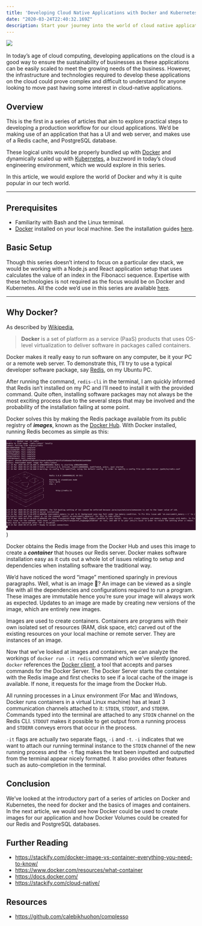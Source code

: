 ```yaml
---
title: 'Developing Cloud Native Applications with Docker and Kubernetes: Part 0'
date: "2020-03-24T22:40:32.169Z"
description: Start your journey into the world of cloud native applications
---
```


![](https://paper-attachments.dropbox.com/s_1651C3411EE027BE0235129E3A1BE82124D13006F89B2F161A71EFBA2AEA0D30_1585081959464_Illustrationsss.png)


 In today’s age of cloud computing, developing applications on the cloud is a good way to ensure the sustainability of businesses as these applications can be easily scaled to meet the growing needs of the business. However, the infrastructure and technologies required to develop these applications on the cloud could prove complex and difficult to understand for anyone looking to move past having some interest in cloud-native applications. 


## Overview 

This is the first in a series of articles that aim to explore practical steps to developing a production workflow for our cloud applications. We’d be making use of an application that has a UI and web server, and makes use of a Redis cache, and PostgreSQL database.  

These logical units would be properly bundled up with [Docker](https://docker.com/) and dynamically scaled up with [Kubernetes](https://kubernetes.io/), a buzzword in today’s cloud engineering environment, which we would explore in this series.  

In this article, we would explore the world of Docker and why it is quite popular in our tech world.
****
## Prerequisites
- Familiarity with Bash and the Linux terminal.
- [Docker](https://www.docker.com/) installed on your local machine. See the installation guides [here](https://docs.docker.com/install/).


## Basic Setup

Though this series doesn’t intend to focus on a particular dev stack, we would be working with a Node.js and React application setup that uses calculates the value of an index in the Fibonacci sequence. Expertise with these technologies is not required as the focus would be on Docker and Kubernetes. All the code we’d use in this series are available [here](https://github.com/calebikhuohon/complesso).
****

## Why Docker?

As described by [Wikipedia](https://en.wikipedia.org/wiki/Docker_(software)), 


> **Docker** is a set of platform as a service (PaaS) products that uses OS-level virtualization to deliver software in packages called containers.

Docker makes it really easy to run software on any computer, be it your PC or a remote web server. To demonstrate this, I’ll try to use a typical developer software package, say [Redis](https://redis.io/), on my Ubuntu PC.

After running the command, `redis-cli` in the terminal, I am quickly informed that Redis isn’t installed on my PC and I’ll need to install it with the provided command. Quite often, installing software packages may not always be the most exciting process due to the several steps that may be involved and the probability of the installation failing at some point.

Docker solves this by making the Redis package available from its public registry of ***images***, known as the [Docker Hub](https://redis.io/). With Docker installed, running Redis becomes as simple as this:

![Container running the Redis Image](./redis-image.png))


Docker obtains the Redis image from the Docker Hub and uses this image to create a ***container*** that houses our Redis server. Docker makes software installation easy as it cuts out a whole lot of issues relating to setup and dependencies when installing software the traditional way.

We’d have noticed the word “image” mentioned sparingly in previous paragraphs. Well, what is an image 🤔? An image can be viewed as a single file with all the dependencies and configurations required to run a program. These images are immutable hence you’re sure your image will always work as expected. Updates to an image are made by creating new versions of the image, which are entirely new images.

Images are used to create containers. Containers are programs with their own isolated set of resources (RAM, disk space, etc) carved out of the existing resources on your local machine or remote server. They are instances of an image.   

Now that we’ve looked at images and containers, we can analyze the workings of `docker run -it redis` command which we’ve silently ignored.  `docker` references the [Docker client,](https://docs.docker.com/engine/docker-overview/#the-docker-client) a tool that accepts and parses commands for the Docker Server.  The Docker Server starts the container with the Redis image and first checks to see if a local cache of the image is available. If none, it requests for the image from the Docker Hub.  

All running processes in a Linux environment (For Mac and Windows, Docker runs containers in a virtual Linux machine) has at least 3 communication channels attached to it: `STDIN`, `STDOUT`, and `STDERR`. Commands typed into the terminal are attached to any `STDIN` channel on the Redis CLI. `STDOUT` makes it possible to get output from a running process and `STDERR` conveys errors that occur in the process.

 `-it` flags are actually two separate flags, `-i` and `-t`. `-i` indicates that we want to attach our running terminal instance to the `STDIN` channel of the new running process and the  `-t` flag makes the text been inputted and outputted from the terminal appear nicely formatted. It also provides other features such as auto-completion in the terminal. 
 

## Conclusion

We’ve looked at the introductory part of a series of articles on Docker and Kubernetes, the need for docker and the basics of images and containers. In the next article, we would see how Docker could be used to create images for our application and how Docker Volumes could be created for our Redis and PostgreSQL databases. 


## Further Reading
- https://stackify.com/docker-image-vs-container-everything-you-need-to-know/
- https://www.docker.com/resources/what-container
- https://docs.docker.com/
- https://stackify.com/cloud-native/


## Resources
- https://github.com/calebikhuohon/complesso

